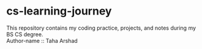 # cs-learning-journey
This repository contains my coding practice, projects, and notes during my BS CS degree.
<br>
Author-name :: Taha Arshad
